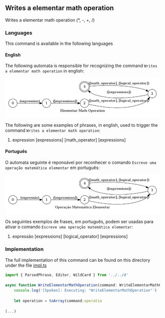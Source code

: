## Writes a elementar math operation

Writes a elementar math operation (*, -, +, /)

### Languages

This command is available in the following languages

#### English

The following automata is responsible for recognizing the command `Writes a elementar math operation` in english:

![English](phrase_en-US.png)

The following are some examples of phrases, in english, used to trigger the command `Writes a elementar math operation`:

1. expression [expressions] [math_operator] [expressions]

#### Português

O automata seguinte é reponsável por reconhecer o comando `Escreve uma operação matemática elementar` em português:

![Português](phrase_pt-BR.png)

Os seguintes exemplos de frases, em português, podem ser usadas para ativar o comando `Escreve uma operação matemática elementar`:

1. expressão [expressions] [logical_operator] [expressions]

### Implementation

The full implementation of this command can be found on this directory under the file [impl.ts](impl.ts)

```typescript
import { ParsedPhrase, Editor, WildCard } from '../../d'

async function WriteElementarMathOperation(command: WriteElementarMathOperationParsedArgs, editor: Editor, context: {}) {
    console.log('[Spoken]: Executing: "WriteElementarMathOperation"')

    let operation = toArray(command.operatio

(...)
```